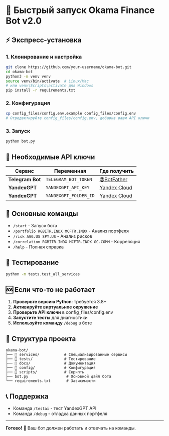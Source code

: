 # 🚀 Быстрый запуск Okama Finance Bot v2.0

## ⚡ Экспресс-установка

### 1. Клонирование и настройка
```bash
git clone https://github.com/your-username/okama-bot.git
cd okama-bot
python3 -m venv venv
source venv/bin/activate  # Linux/Mac
# или venv\Scripts\activate для Windows
pip install -r requirements.txt
```

### 2. Конфигурация
```bash
cp config_files/config.env.example config_files/config.env
# Отредактируйте config_files/config.env, добавив ваши API ключи
```

### 3. Запуск
```bash
python bot.py
```

## 🔑 Необходимые API ключи

| Сервис | Переменная | Где получить |
|--------|------------|--------------|
| **Telegram Bot** | `TELEGRAM_BOT_TOKEN` | [@BotFather](https://t.me/botfather) |
| **YandexGPT** | `YANDEXGPT_API_KEY` | [Yandex Cloud](https://cloud.yandex.ru/) |
| **YandexGPT** | `YANDEXGPT_FOLDER_ID` | [Yandex Cloud](https://cloud.yandex.ru/) |

## 📱 Основные команды

- `/start` - Запуск бота
- `/portfolio RGBITR.INDX MCFTR.INDX` - Анализ портфеля
- `/risk AGG.US SPY.US` - Анализ рисков
- `/correlation RGBITR.INDX MCFTR.INDX GC.COMM` - Корреляция
- `/help` - Полная справка

## 🧪 Тестирование

```bash
python -m tests.test_all_services
```

## 🆘 Если что-то не работает

1. **Проверьте версию Python**: требуется 3.8+
2. **Активируйте виртуальное окружение**
3. **Проверьте API ключи** в config_files/config.env
4. **Запустите тесты** для диагностики
5. **Используйте команду** `/debug` в боте

## 📁 Структура проекта

```
okama-bot/
├── 📁 services/           # Специализированные сервисы
├── 📁 tests/              # Тестирование
├── 📁 docs/               # Документация
├── 📁 config/             # Конфигурация
├── 📁 scripts/            # Скрипты
├── bot.py                 # Основной файл бота
└── requirements.txt       # Зависимости
```

## 📞 Поддержка

- Команда `/testai` - тест YandexGPT API
- Команда `/debug` - отладка данных портфеля

---

**Готово!** 🎉 Ваш бот должен работать и отвечать на команды.
